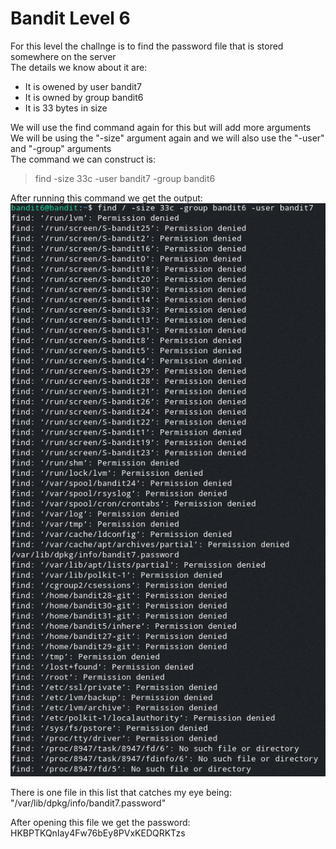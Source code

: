 # Bandit Level 6  
  
For this level the challnge is to find the password file that is stored somewhere on the server  
The details we know about it are:  
- It is owened by user bandit7  
- It is owned by group bandit6  
- It is 33 bytes in size  
  
We will use the find command again for this but will add more arguments  
We will be using the "-size" argument again and we will also use the "-user" and "-group" arguments  
The command we can construct is:  
> find -size 33c -user bandit7 -group bandit6  
  
After running this command we get the output:  
![c21aea43.png](../src/c21aea43.png)  
  
There is one file in this list that catches my eye being:  
"/var/lib/dpkg/info/bandit7.password"  
  
After opening this file we get the password: HKBPTKQnIay4Fw76bEy8PVxKEDQRKTzs  
